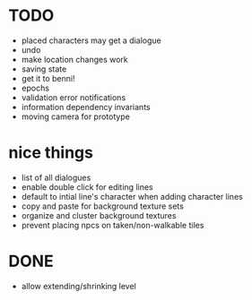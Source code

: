 # TODO
- placed characters may get a dialogue
- undo
- make location changes work
- saving state
- get it to benni!
- epochs
- validation error notifications
- information dependency invariants
- moving camera for prototype

# nice things
- list of all dialogues
- enable double click for editing lines
- default to intial line's character when adding character lines
- copy and paste for background texture sets
- organize and cluster background textures
- prevent placing npcs on taken/non-walkable tiles

# DONE
- allow extending/shrinking level
